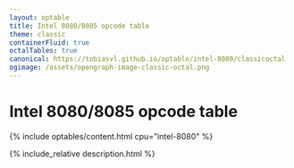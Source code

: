 ```yaml
---
layout: optable
title: Intel 8080/8085 opcode table
theme: classic
containerFluid: true
octalTables: true
canonical: https://tobiasvl.github.io/optable/intel-8080/classicoctal
ogimage: /assets/opengraph-image-classic-octal.png
---
```


<h1>Intel 8080/<span class="variant">8085</span> opcode table<!-- (<a href="{{ "/Opcodes.json" | relative_url }}">JSON</a>)--></h1>

{% include optables/content.html cpu="intel-8080" %}

{% include_relative description.html %}
